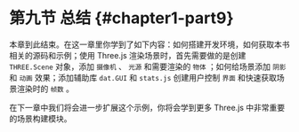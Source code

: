 # 第九节 总结 {#chapter1-part9}

本章到此结束。在这一章里你学到了如下内容：如何搭建开发环境，如何获取本书相关的源码和示例；使用 Three.js 渲染场景时，首先需要做的是创建 `THREE.Scene` 对象，添加 `摄像机` 、 `光源` 和需要渲染的 `物体` ；如何给场景添加 `阴影` 和 `动画` 效果；添加辅助库 `dat.GUI` 和 `stats.js` 创建用户控制 `界面` 和快速获取场景渲染时的 `帧数` 。

在下一章中我们将会进一步扩展这个示例，你将会学到更多 Three.js 中非常重要的场景构建模块。
